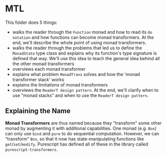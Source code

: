 # MTL

This folder does 5 things:
- walks the reader through the `Function` monad and how to read its `do notation` and how functions can become monad transformers. At the end, we'll describe the whole point of using monad transformers.
- walks the reader through the problems that led us to define the `MonadState` type class and explains why its function's type signature is defined that way. We'll use this idea to teach the general idea behind all the other monad transformers
- overviews each monad transformer
- explains what problem `MonadTrans` solves and how the 'monad transformer stack' works
- explains the limitations of monad transformers
- overviews the `ReaderT design pattern`. At the end, we'll clarify when to use "monad stacks" and when to use the `ReaderT design pattern`.

## Explaining the Name

**Monad Transformers** are thus named because they "transform" some other monad by augmenting it with additional capabilities. One monad (e.g. `Box`) can only use `bind` and `pure` to do sequential computation. However, we can "transform" `Box`, so that it now has state-manipulating functions like `get`/`set`/`modify`. Purescript has defined all of these in the library called `purescript-transformers`.
